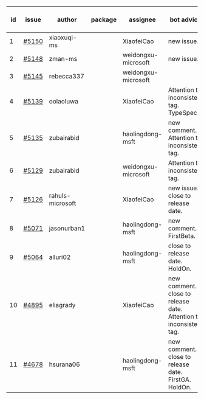 | id | issue | author | package | assignee | bot advice | created date of issue | target release date | date from target |
| ------ | ------ | ------ | ------ | ------ | ------ | ------ | ------ | :-----: |
| 1 | [#5150](https://github.com/Azure/sdk-release-request/issues/5150) | xiaoxuqi-ms |  | XiaofeiCao | new issue. | 04-24 | 05-24 |  |
| 2 | [#5148](https://github.com/Azure/sdk-release-request/issues/5148) | zman-ms |  | weidongxu-microsoft | new issue. | 04-24 | 05-24 |  |
| 3 | [#5145](https://github.com/Azure/sdk-release-request/issues/5145) | rebecca337 |  | weidongxu-microsoft |  | 04-23 | 05-24 |  |
| 4 | [#5139](https://github.com/Azure/sdk-release-request/issues/5139) | oolaoluwa |  | XiaofeiCao | Attention to inconsistent tag. TypeSpec. | 04-16 | 05-24 |  |
| 5 | [#5135](https://github.com/Azure/sdk-release-request/issues/5135) | zubairabid |  | haolingdong-msft | new comment. Attention to inconsistent tag. | 04-12 | 05-24 |  |
| 6 | [#5129](https://github.com/Azure/sdk-release-request/issues/5129) | zubairabid |  | weidongxu-microsoft | Attention to inconsistent tag. | 04-12 | 05-24 |  |
| 7 | [#5126](https://github.com/Azure/sdk-release-request/issues/5126) | rahuls-microsoft |  | XiaofeiCao | new issue. close to release date. | 04-11 | 04-26 | 1 |
| 8 | [#5071](https://github.com/Azure/sdk-release-request/issues/5071) | jasonurban1 |  | haolingdong-msft | new comment. FirstBeta. | 03-22 | 05-24 |  |
| 9 | [#5064](https://github.com/Azure/sdk-release-request/issues/5064) | alluri02 |  | haolingdong-msft | close to release date. HoldOn. | 03-20 | 04-26 | 1 |
| 10 | [#4895](https://github.com/Azure/sdk-release-request/issues/4895) | eliagrady |  | XiaofeiCao | new comment. close to release date. Attention to inconsistent tag. | 01-18 | 04-26 | 1 |
| 11 | [#4678](https://github.com/Azure/sdk-release-request/issues/4678) | hsurana06 |  | haolingdong-msft | new comment. close to release date. FirstGA. HoldOn. | 10-23 | 04-26 | 1 |
